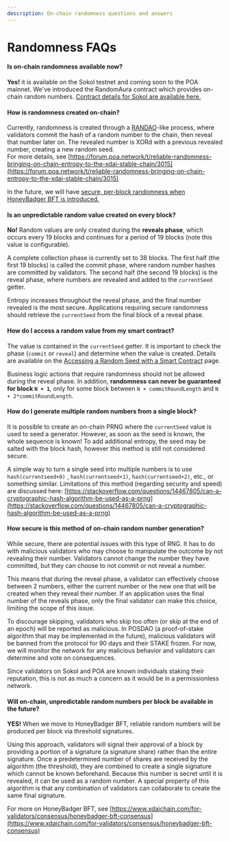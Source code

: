```yaml
---
description: On-chain randomness questions and answers
---
```


# Randomness FAQs

#### Is on-chain randomness available now?

**Yes!** it is available on the Sokol testnet and coming soon to the POA mainnet. We've introduced the RandomAura contract which provides on-chain random numbers. [Contract details for Sokol are available here. ](https://blockscout.com/poa/sokol/address/0x8f2b78169B0970F11a762e56659Db52B59CBCf1B/transactions)

#### How is randomness created on-chain?

Currently, randomness is created through a [RANDAO](https://github.com/randao/randao)-like process, where validators commit the hash of a random number to the chain, then reveal that number later on.  The revealed number is XORd with a previous revealed number, creating a new random seed.    
For more details, see  [https://forum.poa.network/t/reliable-randomness-bringing-on-chain-entropy-to-the-xdai-stable-chain/3015](https://forum.poa.network/t/reliable-randomness-bringing-on-chain-entropy-to-the-xdai-stable-chain/3015)

In the future, we will have [secure, per-block randomness when HoneyBadger BFT is introduced.](randomness-faqs.md#will-on-chain-unpredictable-random-numbers-per-block-be-available-in-the-future)

#### Is an unpredictable random value created on every block?

**No!** Random values are only created during the **reveals phase**, which occurs every 19 blocks and continues for a period of 19 blocks \(note this value is configurable\). 

A complete collection phase is currently set to 38 blocks. The first half \(the first 19 blocks\) is called the commit phase, where random number hashes are committed by validators. The second half \(the second 19 blocks\) is the reveal phase, where numbers are revealed and added to the `currentSeed` getter.

Entropy increases throughout the reveal phase, and the final number revealed is the most secure. Applications requiring secure randomness should retrieve the `currentSeed` from the final block of a reveal phase.

#### How do I access a random value from my smart contract?

The value is contained in the `currentSeed` getter.  It is important to check the phase \(`commit` or `reveal`\) and determine when the value is created. Details are available on the [Accessing a Random Seed with a Smart Contract](accessing-a-random-seed-with-a-smart-contract.md) page.

Business logic actions that require randomness should not be allowed during the reveal phase.  In addition, **randomness can never be guaranteed for block `N + 1`**, only for some block between `N + commitRoundLength` and `N + 2*commitRoundLength`.

#### How do I generate multiple random numbers from a single block?

It is possible to create an on-chain PRNG where the `currentSeed` value is used to seed a generator. However, as soon as the seed is known, the whole sequence is known! To add additional entropy, the seed may be salted with the block hash, however this method is still not considered secure.

 A simple way to turn a single seed into multiple numbers is to use  `hash(currentseed+0)` , `hash(currentseed+1)`, `hash(currentseed+2)`, etc., or something similar. Limitations of this method \(regarding security and speed\) are discussed here: [https://stackoverflow.com/questions/14467805/can-a-cryptographic-hash-algorithm-be-used-as-a-prng](https://stackoverflow.com/questions/14467805/can-a-cryptographic-hash-algorithm-be-used-as-a-prng)

#### How secure is this method of on-chain random number generation?

While secure, there are potential issues with this type of RNG. It has to do with malicious validators who may choose to manipulate the outcome by not revealing their number. Validators cannot change the number they have committed, but they can choose to not commit or not reveal a number.

This means that during the reveal phase, a validator can effectively choose between 2 numbers, either the current number or the new one that will be created when they reveal their number. If an application uses the final number of the reveals phase, only the final validator can make this choice, limiting the scope of this issue. 

To discourage skipping, validators who skip too often \(or skip at the end of an epoch\) will be reported as malicious. In POSDAO \(a proof-of-stake algorithm that may be implemented in the future\), malicious validators will be banned from the protocol for 90 days and their STAKE frozen. For now, we will monitor the network for any malicious behavior and validators can determine and vote on consequences. 

Since validators on Sokol and POA are known individuals staking their reputation, this is not as much a concern as it would be in a permissionless network.   

#### Will on-chain, unpredictable random numbers per block be available in the future?

**YES!** When we move to HoneyBadger BFT, reliable random numbers will be produced per block via threshold signatures. 

Using this approach, validators will signal their approval of a block by providing a portion of a signature \(a signature share\) rather than the entire signature. Once a predetermined number of shares are received by the algorithm \(the threshold\), they are combined to create a single signature which cannot be known beforehand. Because this number is secret until it is revealed, it can be used as a random number. A special property of this algorithm is that any combination of validators can collaborate to create the same final signature.

For more on HoneyBadger BFT, see [https://www.xdaichain.com/for-validators/consensus/honeybadger-bft-consensus](https://www.xdaichain.com/for-validators/consensus/honeybadger-bft-consensus)





